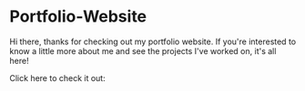 # Portfolio-Website

Hi there, thanks for checking out my portfolio website. If you're interested to know a little more about me and see the projects I've worked on, it's all here!

Click here to check it out: 
